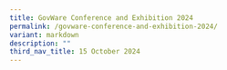 ```yaml
---
title: GovWare Conference and Exhibition 2024
permalink: /govware-conference-and-exhibition-2024/
variant: markdown
description: ""
third_nav_title: 15 October 2024
---
```

